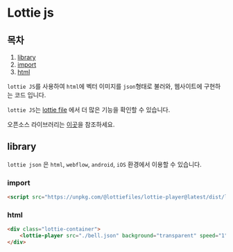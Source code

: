 # Lottie js

## 목차

1. [library](#library)
2. [import](#import)
3. [html](#html)

`lottie JS`를 사용하여 `html`에 벡터 이미지를 `json`형태로 불러와, 웹사이트에 구현하는 코드 입니다.

`lottie JS`는 [lottie file](https://lottiefiles.com/) 에서 더 많은 기능을 확인할 수 있습니다.

오픈소스 라이브러리는 [이곳](https://lottiefiles.com/featured)을 참조하세요.

## library

`lottie json` 은 `html`, `webflow`, `android`, `iOS` 환경에서 이용할 수 있습니다.

### import

```html
<script src="https://unpkg.com/@lottiefiles/lottie-player@latest/dist/lottie-player.js"></script>
```

### html

```html
<div class="lottie-container">
    <lottie-player src="./bell.json" background="transparent" speed="1" loop autoplay></lottie-player>
</div>
```
